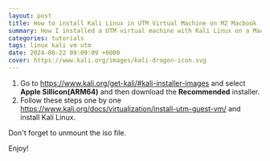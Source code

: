 ```yaml
---
layout: post
title: How to install Kali Linux in UTM Virtual Machine on M2 Macbook
summary: How I installed a UTM virtual machine with Kali Linux on a Macbook PRO M2 chip
categories: tutorials
tags: linux kali vm utm
date: 2024-08-22 09:09:09 +0000
cover: https://www.kali.org/images/kali-dragon-icon.svg
---
```


1. Go to <https://www.kali.org/get-kali/#kali-installer-images> and select **Apple Sillicon(ARM64)** and then download the **Recommended** installer.
2. Follow these steps one by one <https://www.kali.org/docs/virtualization/install-utm-guest-vm/> and install Kali Linux.

Don't forget to unmount the iso file.

Enjoy!
